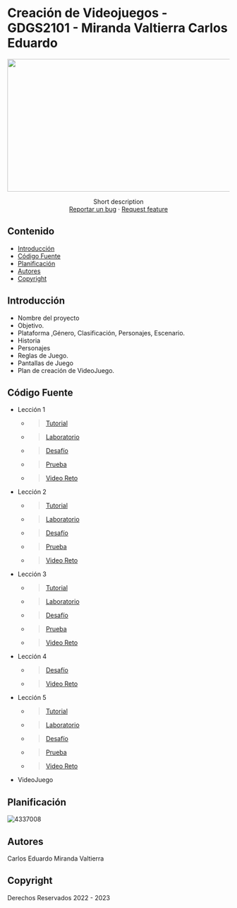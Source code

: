 # Creación de Videojuegos - GDGS2101 - Miranda Valtierra Carlos Eduardo
<p align="center">
    <img src="https://hardzone.es/app/uploads-hardzone.es/2019/01/Videojuegos-mandos.jpg" alt="Logo" width=1200 height=300>

  <p align="center">
    Short description
    <br>
    <a href="https://reponame/issues/new?template=bug.md">Reportar un bug</a>
    ·
    <a href="https://reponame/issues/new?template=feature.md&labels=feature">Request feature</a>
  </p>
</p>


## Contenido

- [Introducción](#introducción)
- [Código Fuente](#código-fuente)
- [Planificación](#planificación)
- [Autores](#autores)
- [Copyright](#copyright)


## Introducción

- Nombre del proyecto
- Objetivo.
- Plataforma ,Género, Clasificación, Personajes, Escenario.
- Historia
- Personajes
- Reglas de Juego.
- Pantallas de Juego
- Plan de creación de VideoJuego.

## Código Fuente

* Lección 1
  * > [Tutorial](https://github.com/Creacion-de-Videojuegos-GDGS2101-CEMV/U1_Creaci-n_Videojuegos/tree/master/Leccion_1)
  * > [Laboratorio](https://github.com/Creacion-de-Videojuegos-GDGS2101-CEMV/U1_Creaci-n_Videojuegos/blob/master/Project%20Design%20Doc_Miranda_Valtierra_y_Balderas_Zamora.pdf)
  * > [Desafío](https://github.com/Creacion-de-Videojuegos-GDGS2101-CEMV/U1_Creaci-n_Videojuegos/tree/master/Leccion01_Challenge)
  * > [Prueba](https://github.com/Creacion-de-Videojuegos-GDGS2101-CEMV/U1_Creaci-n_Videojuegos/blob/master/Evidencias_Examen.docx)
  * > [Video Reto](https://github.com/Creacion-de-Videojuegos-GDGS2101-CEMV/U1_Creaci-n_Videojuegos/blob/master/Videos%20y%20Lab2/Reto_1_Soluci%C3%B3n.mp4)
  
* Lección 2
  * > [Tutorial](https://github.com/Creacion-de-Videojuegos-GDGS2101-CEMV/U1_Creaci-n_Videojuegos/tree/master/Leccion_02)
  * > [Laboratorio](https://github.com/Creacion-de-Videojuegos-GDGS2101-CEMV/U1_Creaci-n_Videojuegos/blob/master/Videos%20y%20Lab2/Miranda_Valtierra_Balderas_Zamora_V1.0%20-%20Lab_2.unitypackage)
  * > [Desafío](https://github.com/Creacion-de-Videojuegos-GDGS2101-CEMV/U1_Creaci-n_Videojuegos/tree/master/Leccion02_Challenge)
  * > [Prueba](https://github.com/Creacion-de-Videojuegos-GDGS2101-CEMV/U1_Creaci-n_Videojuegos/blob/master/Evidencias_Examen.docx)
  * > [Video Reto](https://github.com/Creacion-de-Videojuegos-GDGS2101-CEMV/U1_Creaci-n_Videojuegos/blob/master/Videos%20y%20Lab2/Reto2.mp4)
  
* Lección 3
  * > [Tutorial](https://github.com/Creacion-de-Videojuegos-GDGS2101-CEMV/U1_Creaci-n_Videojuegos/blob/master/Leccion_03.unitypackage)
  * > [Laboratorio](https://github.com/Creacion-de-Videojuegos-GDGS2101-CEMV/U1_Creaci-n_Videojuegos/blob/master/Miranda_V2.0.unitypackage)
  * > [Desafío](https://github.com/Creacion-de-Videojuegos-GDGS2101-CEMV/U1_Creaci-n_Videojuegos/blob/master/Leccion_03_Challenge.unitypackage)
  * > [Prueba](https://github.com/Creacion-de-Videojuegos-GDGS2101-CEMV/U1_Creaci-n_Videojuegos/blob/master/Examen_Leccion03.jpg)
  * > [Video Reto](https://github.com/Creacion-de-Videojuegos-GDGS2101-CEMV/U1_Creaci-n_Videojuegos/blob/master/Leccion03_Challenge.mp4)
  
* Lección 4
  * > [Desafío](https://github.com/Creacion-de-Videojuegos-GDGS2101-CEMV/U1_Creaci-n_Videojuegos/blob/master/Leccion_04_Challenge.unitypackage)
  * > [Video Reto](https://github.com/Creacion-de-Videojuegos-GDGS2101-CEMV/U1_Creaci-n_Videojuegos/blob/master/Leccion_04_Challenge.mp4)
  
* Lección 5
  * > [Tutorial](https://github.com/Creacion-de-Videojuegos-GDGS2101-CEMV/U1_Creaci-n_Videojuegos/blob/master/Leccion_05.unitypackage)
  * > [Laboratorio](https://github.com/Creacion-de-Videojuegos-GDGS2101-CEMV/U1_Creaci-n_Videojuegos/blob/master/Leccion_05_Lab.unitypackage)
  * > [Desafío](https://github.com/Creacion-de-Videojuegos-GDGS2101-CEMV/U1_Creaci-n_Videojuegos/blob/master/Leccion_05_Challenge.unitypackage)
  * > [Prueba](https://github.com/Creacion-de-Videojuegos-GDGS2101-CEMV/U1_Creaci-n_Videojuegos/blob/master/Examen_Leccion05.jpg)
  * > [Video Reto](https://github.com/Creacion-de-Videojuegos-GDGS2101-CEMV/U1_Creaci-n_Videojuegos/blob/master/Leccion_05_Challenge.mp4)
  
* VideoJuego

## Planificación

![4337008](https://www.filepicker.io/api/file/XGVD37ZdQHyCwSgCJoBN)

## Autores
Carlos Eduardo Miranda Valtierra

## Copyright
Derechos Reservados 2022 - 2023
